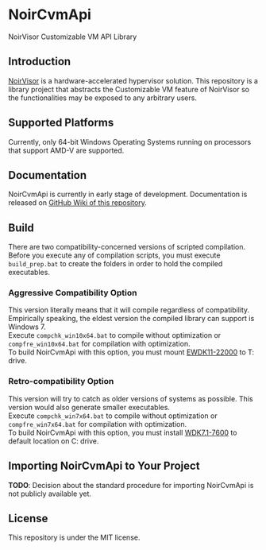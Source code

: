 # NoirCvmApi
NoirVisor Customizable VM API Library

## Introduction
[NoirVisor](https://github.com/Zero-Tang/NoirVisor) is a hardware-accelerated hypervisor solution. This repository is a library project that abstracts the Customizable VM feature of NoirVisor so the functionalities may be exposed to any arbitrary users.

## Supported Platforms
Currently, only 64-bit Windows Operating Systems running on processors that support AMD-V are supported.

## Documentation
NoirCvmApi is currently in early stage of development. Documentation is released on [GitHub Wiki of this repository](https://github.com/Zero-Tang/NoirCvmApi/wiki).

## Build
There are two compatibility-concerned versions of scripted compilation. \
Before you execute any of compilation scripts, you must execute `build_prep.bat` to create the folders in order to hold the compiled executables.

### Aggressive Compatibility Option
This version literally means that it will compile regardless of compatibility. Empirically speaking, the eldest version the compiled library can support is Windows 7. \
Execute `compchk_win10x64.bat` to compile without optimization or `compfre_win10x64.bat` for compilation with optimization. \
To build NoirCvmApi with this option, you must mount [EWDK11-22000](https://docs.microsoft.com/en-us/legal/windows/hardware/enterprise-wdk-license-2019-New) to T: drive.

### Retro-compatibility Option
This version will try to catch as older versions of systems as possible. This version would also generate smaller executables. \
Execute `compchk_win7x64.bat` to compile without optimization or `compfre_win7x64.bat` for compilation with optimization. \
To build NoirCvmApi with this option, you must install [WDK7.1-7600](https://www.microsoft.com/en-us/download/details.aspx?id=11800) to default location on C: drive.

## Importing NoirCvmApi to Your Project
**TODO**: Decision about the standard procedure for importing NoirCvmApi is not publicly available yet.

## License
This repository is under the MIT license.